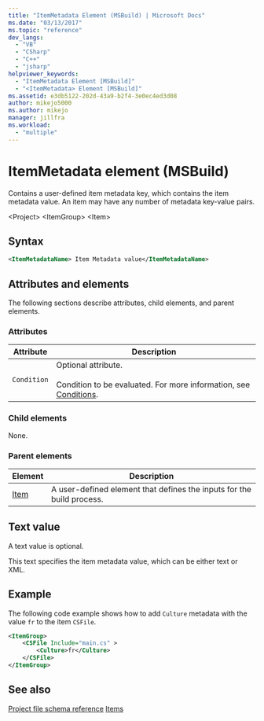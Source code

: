 ```yaml
---
title: "ItemMetadata Element (MSBuild) | Microsoft Docs"
ms.date: "03/13/2017"
ms.topic: "reference"
dev_langs:
  - "VB"
  - "CSharp"
  - "C++"
  - "jsharp"
helpviewer_keywords:
  - "ItemMetadata Element [MSBuild]"
  - "<ItemMetadata> Element [MSBuild]"
ms.assetid: e3db5122-202d-43a9-b2f4-3e0ec4ed3d08
author: mikejo5000
ms.author: mikejo
manager: jillfra
ms.workload:
  - "multiple"
---
```

# ItemMetadata element (MSBuild)
Contains a user-defined item metadata key, which contains the item metadata value. An item may have any number of metadata key-value pairs.

 \<Project>
 \<ItemGroup>
 \<Item>

## Syntax

```xml
<ItemMetadataName> Item Metadata value</ItemMetadataName>
```

## Attributes and elements
 The following sections describe attributes, child elements, and parent elements.

### Attributes

|Attribute|Description|
|---------------|-----------------|
|`Condition`|Optional attribute.<br /><br /> Condition to be evaluated. For more information, see [Conditions](../msbuild/msbuild-conditions.md).|

### Child elements
 None.

### Parent elements

|Element|Description|
|-------------|-----------------|
|[Item](../msbuild/item-element-msbuild.md)|A user-defined element that defines the inputs for the build process.|

## Text value
 A text value is optional.

 This text specifies the item metadata value, which can be either text or XML.

## Example
 The following code example shows how to add `Culture` metadata with the value `fr` to the item `CSFile`.

```xml
<ItemGroup>
    <CSFile Include="main.cs" >
        <Culture>fr</Culture>
    </CSFile>
</ItemGroup>
```

## See also
 [Project file schema reference](../msbuild/msbuild-project-file-schema-reference.md)
 [Items](../msbuild/msbuild-items.md)
